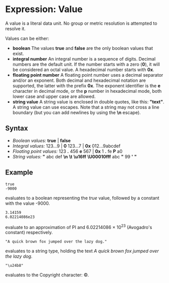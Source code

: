 Expression: Value
====

A value is a literal data unit.
No group or metric resolution is attempted to resolve it.

Values can be either:
- **boolean**
  The values **true** and **false** are the only boolean values that exist.
- **integral number**
  An integral number is a sequence of digits.
  Decimal numbers are the default unit.
  If the number starts with a zero (**0**), it will be considered an octal value.
  A hexadecimal number starts with **0x**.
- **floating point number**
  A floating point number uses a decimal separator and/or an exponent.
  Both decimal and hexadecimal notation are supported, the latter with the prefix **0x**.
  The exponent identifier is the **e** character in decimal mode, or the **p** number in hexadecimal mode, both lower case and upper case are allowed.
- **string value**
  A string value is enclosed in double quotes, like this: **"text"**.
  A string value can use escapes.
  Note that a string may not cross a line boundary (but you can add newlines by using the **\n** escape).

Syntax
----

- *Boolean values:*
  **true** | **false**
- *Integral values:*
  123...9 | **0** 123...7 | **0x** 012...9abcdef
- *Floating point values:*
  123 **.** 456 **e** 567 | **0x** 1 **.** fe **P** a0
- *String values:*
  **"** abc def **\n** **\t** **\u16ff** **\U00010fff** abc **\"** 99 **\'** **"**

Example
----

    true
    -9000

evaluates to a boolean representing the *true* value, followed by a constant with the value -9000.

    3.14159
    6.02214086e23

evaluate to an approximation of PI and 6.02214086 × 10<sup>23</sup> (Avogadro's constant) respectively.

    "A quick brown fox jumped over the lazy dog."

evaluates to a string type, holding the text *A quick brown fox jumped over the lazy dog.*

    "\u24b8"

evaluates to the Copyright character: &copy;.
